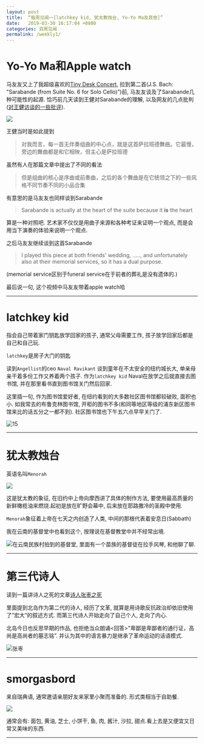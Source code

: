 ```yaml
---
layout: post
title:  “每周见闻一[latchkey kid, 犹太教烛台, Yo-Yo Ma及其他]”
date:   2019-03-30 16:17:04 +0800
categories: 双周见闻
permalink: /weekly1/
---
```

# Yo-Yo Ma和Apple watch

马友友又上了我超级喜欢的<a href="https://www.youtube.com/watch?v=3uiUHvET_jg"  target="_blank">Tiny Desk Concert</a>, 拉到第二首(J.S. Bach: "Sarabande (from Suite No. 6 for Solo Cello)”)前, 马友友谈及了Sarabande几种可能性的起源. 恰巧前几天读到王健对Sarabande的理解, 以及网友的几点批判([对王健访谈的一些批评](https://www.douban.com/note/711099679/)). 

![](https://ws1.sinaimg.cn/large/00700osxgy1g1u4dr3k1uj30t60faain)

王健当时是如此提到

> 对我而言，每一首无伴奏组曲的中心点，就是这首萨拉班德舞曲。它最慢，旁边的舞曲都是和它相映，但主心是萨拉班德

虽然有人在那篇文章中提出了不同的看法
> 但是组曲的核心是序曲或前奏曲，之后的各个舞曲是在它统领之下的一些风格不同节奏不同的小品合集

有意思的是马友友也同样谈到Sarabande

> Sarabande is actually at the heart of the suite because it **is** the heart

算是一种对照吧. 艺术家不仅仅是用曲子来源和各种考证来证明一个观点, 而是会用当下演奏的体验来说明一个观点.

之后马友友继续谈到这首Sarabande

> I played this piece at both friends' wedding, ....., and unfortunately also at their memorial services, so it has a dual purpose.

(memorial service区别于funeral service在于前者的葬礼是没有遗体的.) 

最后说一句, 这个视频中马友友带着apple watch哈

***

# latchkey kid
 
指会自己带着家门钥匙放学回家的孩子, 通常父母需要工作, 孩子放学回家后都是自己和自己玩.

`latchkey`是房子大门的钥匙

读到`Angellist`的ceo `Naval Ravikant` 谈到童年在不太安全的纽约城长大, 单亲母亲干着多份工作又养着两个孩子. 作为`latchkey kid` Naval在放学之后就直接去图书馆, 并在那里看书直到图书馆关门然后回家.

这里插一句, 作为图书馆爱好者, 在纽约看到的大多数社区图书馆都较破败, 面积也小. 如我常去的布鲁克林图书馆, 开柜的图书不多(和同等地区等级的浦东新区图书馆来比的话五分之一都不到). 社区图书馆也下午五六点早早关门了.

![15](https://ws1.sinaimg.cn/large/00700osxgy1g1t0syal6dj31400u0k5h)


***

# 犹太教烛台

英语名叫`Menorah`

![](https://ws1.sinaimg.cn/large/00700osxgy1g1t2hn5wtqj30a00ciwfq)

这是犹太教的象征, 在旧约中上帝向摩西讲了具体的制作方法, 要使用最高质量的新鲜橄榄油来燃烧.起初是放在旷野会幕中, 后来放在耶路撒冷的圣殿中使用.

`Menorah`象征着上帝在七天之内创造了人类, 中间的那根代表着安息日(Sabbath)

我在云南的基督堂中也看到这个, 按理说在基督教堂中并不经常出境.

![在云南民族村拍到的基督堂, 里面有一个苗族的基督徒在拉手风琴, 和他聊了聊.](https://ws1.sinaimg.cn/large/00700osxgy1g1t0y9hs18j30u0140kjm)

***

# 第三代诗人

读到一篇讲诗人之死的文章<a href="http://book.sina.com.cn/media/syjj/2017-01-04/doc-ifxzczfc6952809.shtml"  target="_blank">诗人张栆之死</a>

里面提到北岛作为第二代的诗人, 经历了文革, 就算是用诗歌反抗政治却依旧使用了”宏大”的叙述方式. 而第三代诗人开始走向了自己个人, 走向了内心. 

北岛今日也反思早期的作品, 也拒绝当众朗诵<回答>”卑鄙是卑鄙者的通行证，高尚是高尚者的墓志铭”. 并认为其中的语言暴力是继承了革命运动的话语模式.

![张栆](https://ws1.sinaimg.cn/large/00700osxgy1g1t12kzfj5j30fa09zaaw)


***

# smorgasbord

来自瑞典语, 通常邀请亲朋好友来家里小聚而准备的. 形式类相当于自助餐.

![](https://ws1.sinaimg.cn/large/00700osxgy1g1t215cvy4j30fo0kwdm9)


通常会有: 面包, 黄油, 芝士, 小饼干, 鱼, 肉, 酱汁, 沙拉, 甜点.看上去是又便宜又日常又美味的东西.

***




 




